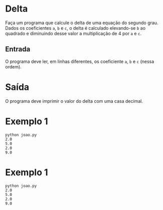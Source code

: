 # Delta

Faça um programa que calcule o delta de uma equação do
segundo grau. Dados os coeficientes `a`, `b` e `c`, o delta é
calculado elevando-se `b` ao quadrado e diminuindo desse
valor a multiplicação de 4 por `a` e `c`.

## Entrada

O programa deve ler, em linhas diferentes, os coeficiente
`a`, `b` e `c` (nessa ordem).

# Saída

O programa deve imprimir o valor do delta com uma casa
decimal.

# Exemplo 1

    python joao.py 
    2.0
    5.0
    2.0
    9.0


# Exemplo 1

    python joao.py 
    2.0
    5.0
    2.0
    9.0
